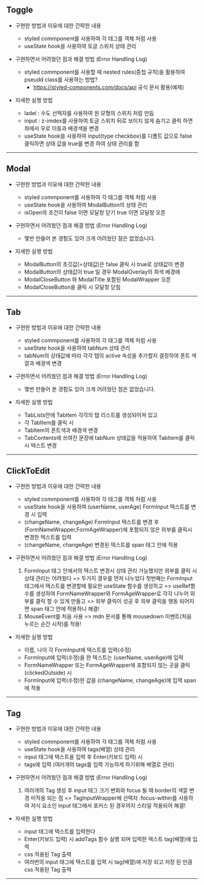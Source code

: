 ## Toggle

- 구현한 방법과 이유에 대한 간략한 내용

  - styled commponent를 사용하여 각 태그를 객체 처럼 사용
  - useState hook을 사용하여 토글 스위치 상태 관리

- 구현하면서 어려웠던 점과 해결 방법 (Error Handling Log)

  - styled commponent를 사용할 때 nested rules(중첩 규칙)을 활용하여 pseudd class를 사용하는 방법?
    - https://styled-components.com/docs/api 공식 문서 활용(예제)

- 자세한 실행 방법
  - ladel : 수도 선택자를 사용하여 원 모형의 스위치 처럼 만듬
  - input : z-imdex를 사용하여 토글 스위치 뒤로 보이지 않게 숨기고 클릭 하면 좌에서 우로 이동과 배경색을 변경
  - useState hook을 사용하여 input(type checkbox)를 디폴트 값으로 false 클릭하면 상태 값을 true를 변경 하여 상태 관리를 함

---

## Modal

- 구현한 방법과 이유에 대한 간략한 내용

  - styled commponent를 사용하여 각 태그를 객체 처럼 사용
  - useState hook을 사용하여 ModalButton의 상태 관리
  - isOpen의 조건이 false 이면 모달창 닫기 true 이면 모달창 오픈

- 구현하면서 어려웠던 점과 해결 방법 (Error Handling Log)
  - 몇번 만들어 본 경험도 있어 크게 어려웠던 점은 없었습니다.

- 자세한 실행 방법
  - ModalButton의 초깃값(=상태값)은 false 클릭 시 true로 상태값이 변경
  - ModalButton의 상태값이 true 일 경우 ModalOverlay의 회색 배경에
  - ModalCloseButton 와 ModalTitle 포함된 ModalWrapper 오픈
  - ModalCloseButton을 클릭 시 모달창 닫힘

---

## Tab

- 구현한 방법과 이유에 대한 간략한 내용

  - styled commponent를 사용하여 각 태그를 객체 처럼 사용
  - useState hook을 사용하여 tabNum 상태 관리
  - tabNum의 상태값에 따라 각각 탭의 active 속성을 추가할지 결정하여 폰트 색깔과 배경색 변경

- 구현하면서 어려웠던 점과 해결 방법 (Error Handling Log)
  - 몇번 만들어 본 경험도 있어 크게 어려웠던 점은 없었습니다.

- 자세한 실행 방법
  - TabLists안에 TabItem 각각의 탭 리스트를 생성되어져 있고
  - 각 TabItem를 클릭 시 
  - TabItem의 폰트색과 배경색 변경
  - TabContents에 쓰여진 문장에 tabNum 상태값을 적용하여 TabItem를 클릭 시 텍스트 변경

---


## ClickToEdit

- 구현한 방법과 이유에 대한 간략한 내용

  - styled commponent를 사용하여 각 태그를 객체 처럼 사용
  - useState hook을 사용하여 (userName, userAge) FormInput 텍스트를 변경 시 입력
  - (changeName, changeAge) FormInput 텍스트를 변경 후 (FormNameWrapper,FormAgeWrapper)에  포함되지 않은 외부를 클릭시 변경한 텍스트를 입력
  - (changeName, changeAge) 변경된 텍스트를 span 태그 안에 적용

- 구현하면서 어려웠던 점과 해결 방법 (Error Handling Log)
  1. FormInput 태그 안에서의 텍스트 변경시 상태 관리 가능했지만 외부를 클릭 시 상태 관리는 어려웠다
    => 두가지 경우를 먼저 나누었다 첫번째는 FormInput 태그에서 텍스트를 변경할때 필요한 useState 함수를 생성하고
    => useRef함수를 생성하여 FormNameWrapper와 FormAgeWrapper로 각각 나누어 외부를 클릭 할 수 있게 만들고
    => 외부 클릭이 성공 후 외부 클릭을 행동 되어지면 span 태그 안에 적용하니 해결!
  2. MouseEvent를 처음 사용
    => mdn 문서를 통해 mousedown 이벤트(처음 누르는 순간 시작)를 적용!

- 자세한 실행 방법
  - 이름, 나이 각 FormInput에 텍스트를 입력(수정) 
  - FormInput에 입력(수정)을 한 텍스트는 (userName, userAge)에 입력
  - FormNameWrapper 또는 FormAgeWrapper에 포함되지 않는 곳을 클릭(clickedOutside) 시
  - FormInput에 입력(수정)한 값을 (changeName, changeAge)에 입력 span에 적용 

---

## Tag

- 구현한 방법과 이유에 대한 간략한 내용

  - styled commponent를 사용하여 각 태그를 객체 처럼 사용
  - useState hook을 사용하여 tags(배열) 상태 관리
  - input 태그에 텍스트을 입력 후 Enter(키보드 입력) 시 
  - tags에 입력 (여러개의 tags를 입력 가능하게 하기위해 배열로 관리)

- 구현하면서 어려웠던 점과 해결 방법 (Error Handling Log)
  1. 여러개의 Tag 생성 후 input 태그 크기 변화와 focus 될 때 border의 색깔 변경 미적용 되는 점
    => TagInputWrapper에 선택자 :focus-within를 사용하여 자식 요소인 input 태그에서 포커스 된 경우까지 스타일 적용되어 해결!

- 자세한 실행 방법
  - input 태그에 텍스트를 입력한다
  - Enter(키보드 입력) 시 addTags 함수 실행 되며 입력한 텍스트 tag(배열)에 입력 
  - css 적용된 Tag 출력
  - 여러번의 input 태그에 텍스트를 입력 시 tag(배열)에 저장 되고 저장 된 만큼 css 적용된 Tag 출력

---
